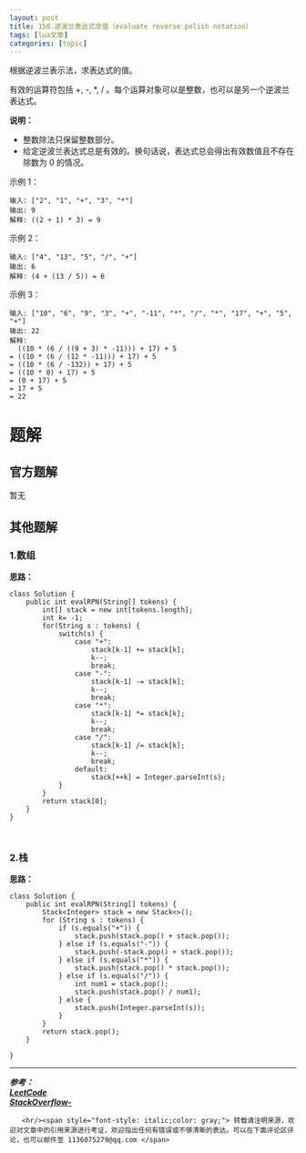 ```yaml
---
layout: post
title: 150.逆波兰表达式求值（evaluate reverse polish notation） 
tags: [lua文章]
categories: [topic]
---
```

<p>根据逆波兰表示法，求表达式的值。</p>
<p>有效的运算符包括 +, -, *, / 。每个运算对象可以是整数，也可以是另一个逆波兰表达式。</p>
<p><strong>说明：</strong></p>
<ul>
<li>整数除法只保留整数部分。</li>
<li>给定逆波兰表达式总是有效的。换句话说，表达式总会得出有效数值且不存在除数为 0 的情况。</li>
</ul>
<p>示例 1：</p>
<pre><code>输入: [&#34;2&#34;, &#34;1&#34;, &#34;+&#34;, &#34;3&#34;, &#34;*&#34;]
输出: 9
解释: ((2 + 1) * 3) = 9</code></pre><p>示例 2：</p>
<pre><code>输入: [&#34;4&#34;, &#34;13&#34;, &#34;5&#34;, &#34;/&#34;, &#34;+&#34;]
输出: 6
解释: (4 + (13 / 5)) = 6</code></pre><p>示例 3：</p>
<pre><code>输入: [&#34;10&#34;, &#34;6&#34;, &#34;9&#34;, &#34;3&#34;, &#34;+&#34;, &#34;-11&#34;, &#34;*&#34;, &#34;/&#34;, &#34;*&#34;, &#34;17&#34;, &#34;+&#34;, &#34;5&#34;, &#34;+&#34;]
输出: 22
解释:
  ((10 * (6 / ((9 + 3) * -11))) + 17) + 5
= ((10 * (6 / (12 * -11))) + 17) + 5
= ((10 * (6 / -132)) + 17) + 5
= ((10 * 0) + 17) + 5
= (0 + 17) + 5
= 17 + 5
= 22</code></pre><h1 id="题解"><a href="#题解" class="headerlink" title="题解"></a>题解</h1><h2 id="官方题解"><a href="#官方题解" class="headerlink" title="官方题解"></a>官方题解</h2><p>暂无</p>
<h2 id="其他题解"><a href="#其他题解" class="headerlink" title="其他题解"></a>其他题解</h2><h3 id="1-数组"><a href="#1-数组" class="headerlink" title="1.数组"></a>1.数组</h3><p><strong>思路：</strong></p>
<pre><code>class Solution {
    public int evalRPN(String[] tokens) {
        int[] stack = new int[tokens.length];
        int k= -1;
        for(String s : tokens) {
            switch(s) {
                case &#34;+&#34;:
                    stack[k-1] += stack[k];
                    k--;
                    break;
                case &#34;-&#34;:
                    stack[k-1] -= stack[k];
                    k--;
                    break;
                case &#34;*&#34;:
                    stack[k-1] *= stack[k];
                    k--;
                    break;
                case &#34;/&#34;:
                    stack[k-1] /= stack[k];
                    k--;
                    break;
                default:
                    stack[++k] = Integer.parseInt(s);
            }
        }
        return stack[0];
    }
}

</code></pre><h3 id="2-栈"><a href="#2-栈" class="headerlink" title="2.栈"></a>2.栈</h3><p><strong>思路：</strong></p>
<pre><code>class Solution {
    public int evalRPN(String[] tokens) {
        Stack&lt;Integer&gt; stack = new Stack&lt;&gt;();
        for (String s : tokens) {
            if (s.equals(&#34;+&#34;)) {
                stack.push(stack.pop() + stack.pop());
            } else if (s.equals(&#34;-&#34;)) {
                stack.push(-stack.pop() + stack.pop());
            } else if (s.equals(&#34;*&#34;)) {
                stack.push(stack.pop() * stack.pop());
            } else if (s.equals(&#34;/&#34;)) {
                int num1 = stack.pop();
                stack.push(stack.pop() / num1);
            } else {
                stack.push(Integer.parseInt(s));
            }
        }
        return stack.pop();
    }

}
</code></pre><hr/>
<p><strong><em>参考：<br/><a href="https://leetcode-cn.com/problems/evaluate-reverse-polish-notation/submissions/" target="_blank" rel="noopener noreferrer">LeetCode</a><br/><a href="https://leetcode-cn.com/problems/evaluate-reverse-polish-notation/solution/java-yi-dong-yi-jie-xiao-lu-gao-by-spirit-9-19/" target="_blank" rel="noopener noreferrer">StackOverflow-</a></em></strong></p>

      
       <hr/><span style="font-style: italic;color: gray;"> 转载请注明来源，欢迎对文章中的引用来源进行考证，欢迎指出任何有错误或不够清晰的表达。可以在下面评论区评论，也可以邮件至 1136075279@qq.com </span>